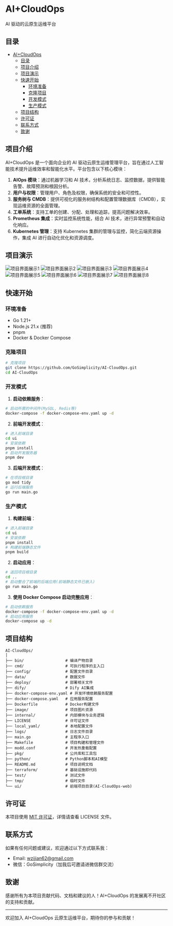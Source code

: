 # AI+CloudOps

AI 驱动的云原生运维平台

## 目录

- [AI+CloudOps](#aicloudops)
  - [目录](#目录)
  - [项目介绍](#项目介绍)
  - [项目演示](#项目演示)
  - [快速开始](#快速开始)
    - [环境准备](#环境准备)
    - [克隆项目](#克隆项目)
    - [开发模式](#开发模式)
    - [生产模式](#生产模式)
  - [项目结构](#项目结构)
  - [许可证](#许可证)
  - [联系方式](#联系方式)
  - [致谢](#致谢)

## 项目介绍

AI+CloudOps 是一个面向企业的 AI 驱动云原生运维管理平台，旨在通过人工智能技术提升运维效率和智能化水平。平台包含以下核心模块：

1. **AIOps 模块**：通过机器学习和 AI 技术，分析系统日志、监控数据，提供智能告警、故障预测和根因分析。
2. **用户与权限**：管理用户、角色及权限，确保系统的安全和可控性。
3. **服务树与 CMDB**：提供可视化的服务树结构和配置管理数据库（CMDB），实现运维资源的全面管理。
4. **工单系统**：支持工单的创建、分配、处理和追踪，提高问题解决效率。
5. **Prometheus 集成**：实时监控系统性能，结合 AI 技术，进行异常预警和自动化响应。
6. **Kubernetes 管理**：支持 Kubernetes 集群的管理与监控，简化云端资源操作，集成 AI 进行自动化优化和资源调度。

## 项目演示

![项目界面展示1](image/1.png)
![项目界面展示2](image/2.png)
![项目界面展示3](image/3.png)
![项目界面展示4](image/4.png)
![项目界面展示5](image/5.png)
![项目界面展示6](image/6.png)
![项目界面展示7](image/7.png)
![项目界面展示8](image/8.png)

## 快速开始

### 环境准备

- Go 1.21+
- Node.js 21.x (推荐)
- pnpm
- Docker & Docker Compose

### 克隆项目

```bash
# 克隆项目
git clone https://github.com/GoSimplicity/AI-CloudOps.git
cd AI-CloudOps
```

### 开发模式

1. **启动依赖服务**：

```bash
# 启动所需的中间件(MySQL, Redis等)
docker-compose -f docker-compose-env.yaml up -d
```

2. **前端开发模式**：

```bash
# 进入前端目录
cd ui
# 安装依赖
pnpm install
# 启动开发服务器
pnpm dev
```

3. **后端开发模式**：

```bash
# 在项目根目录
go mod tidy
# 运行后端服务
go run main.go
```

### 生产模式

1. **构建前端**：

```bash
# 进入前端目录
cd ui
# 安装依赖
pnpm install
# 构建前端静态文件
pnpm build
```

2. **启动应用**：

```bash
# 返回项目根目录
cd ..
# 启动整合了前端的后端应用(前端静态文件已嵌入)
go run main.go
```

3. **使用 Docker Compose 启动完整应用**：

```bash
# 启动依赖服务
docker-compose -f docker-compose-env.yaml up -d
# 启动应用服务
docker-compose up -d
```

## 项目结构

```text
AI-CloudOps/
│
├── bin/                  # 编译产物目录
├── cmd/                  # 可执行程序的主入口
├── config/               # 配置文件目录
├── data/                 # 数据文件
├── deploy/               # 部署相关文件
├── dify/                 # Dify AI集成
├── docker-compose-env.yaml # 开发环境依赖服务配置
├── docker-compose.yaml   # 应用服务配置
├── Dockerfile            # Docker构建文件
├── image/                # 项目图片资源
├── internal/             # 内部模块与业务逻辑
├── LICENSE               # 许可证文件
├── local_yaml/           # 本地配置文件
├── logs/                 # 日志文件目录
├── main.go               # 主程序入口
├── Makefile              # 项目构建和管理文件
├── modd.conf             # 开发热重载配置
├── pkg/                  # 公共库和工具包
├── python/               # Python脚本和AI模型
├── README.md             # 项目说明文档
├── terraform/            # 基础设施即代码
├── test/                 # 测试文件
├── tmp/                  # 临时文件
└── ui/                   # 前端项目目录(AI-CloudOps-web)
```

## 许可证

本项目使用 [MIT 许可证](./LICENSE)，详情请查看 LICENSE 文件。

## 联系方式

如果有任何问题或建议，欢迎通过以下方式联系我：

- Email: [wzijian62@gmail.com](mailto:wzijian62@gmail.com)
- 微信：GoSimplicity（加我后可邀请进微信群交流）

## 致谢

感谢所有为本项目贡献代码、文档和建议的人！AI+CloudOps 的发展离不开社区的支持和贡献。

---

欢迎加入 AI+CloudOps 云原生运维平台，期待你的参与和贡献！
